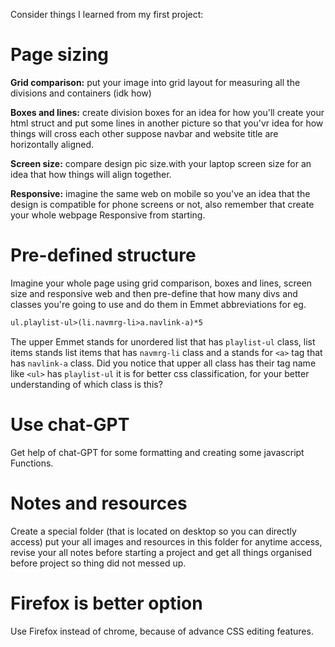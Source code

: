 Consider things I learned from my first project:

# Page sizing

**Grid comparison:** put your image into grid layout for measuring all the divisions and containers (idk how)

**Boxes and lines:** create division boxes for an idea for how you'll create your html struct and put some lines in another picture so that you'vr idea for how things will cross each other suppose navbar and website title are horizontally aligned.

**Screen size:** compare design pic size.with your laptop screen size for an idea that how things will align together.

**Responsive:** imagine the same web on mobile so you've an idea that the design is compatible for phone screens or not, also remember that create your whole webpage Responsive from starting.

# Pre-defined structure
Imagine your whole page using grid comparison, boxes and lines, screen size and responsive web and then pre-define that how many divs and classes you're going to use and do them in Emmet abbreviations for eg.
```html
ul.playlist-ul>(li.navmrg-li>a.navlink-a)*5
```
The upper Emmet stands for unordered list that has `playlist-ul` class, list items stands list items that has `navmrg-li` class and a stands for `<a>` tag that has `navlink-a` class.
Did you notice that upper all class has their tag name like `<ul>` has `playlist-ul` it is for better css classification, for your better understanding of which class is this?

# Use chat-GPT
Get help of chat-GPT for some formatting and creating some javascript Functions.

# Notes and resources
Create a special folder (that is located on desktop so you can directly access) put your all images and resources in this folder for anytime access, revise your all notes before starting a project and get all things organised before project so thing did not messed up.

# Firefox is better option
Use Firefox instead of chrome, because of advance CSS editing features.